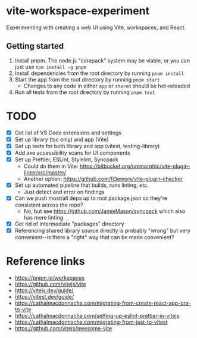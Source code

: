 # vite-workspace-experiment

Experimenting with creating a web UI using Vite, workspaces, and React.

## Getting started

1. Install pnpm. The node.js "corepack" system may be viable, or you can just use `npm install -g pnpm`
2. Install dependencies from the root directory by running `pnpm install`
3. Start the app from the root directory by running `pnpm start`
   - Changes to any code in either `app` or `shared` should be hot-reloaded
4. Run all tests from the root directory by running `pnpm test`

# TODO

- [x] Get list of VS Code extensions and settings
- [x] Set up library (tsc only) and app (Vite)
- [x] Set up tests for both library and app (vitest, testing-library)
- [x] Add axe accessibility scans for UI components
- [x] Set up Prettier, ESLint, Stylelint, Syncpack
  - Could do them in Vite: https://bitbucket.org/unimorphic/vite-plugin-linter/src/master/
  - Another option: https://github.com/fi3ework/vite-plugin-checker
- [x] Set up automated pipeline that builds, runs linting, etc.
  - Just detect and error on findings
- [x] Can we push most/all deps up to root package.json so they're consistent across the repo?
  - No, but see https://github.com/JamieMason/syncpack which also has more linting
- [x] Get rid of intermediate "packages" directory
- [x] Referencing shared library source directly is probably "wrong" but very convenient--is there a "right" way that can be made convenient?

# Reference links

- https://pnpm.io/workspaces
- https://github.com/vitejs/vite
- https://vitejs.dev/guide/
- https://vitest.dev/guide/
- https://cathalmacdonnacha.com/migrating-from-create-react-app-cra-to-vite
- https://cathalmacdonnacha.com/setting-up-eslint-prettier-in-vitejs
- https://cathalmacdonnacha.com/migrating-from-jest-to-vitest
- https://github.com/vitejs/awesome-vite
